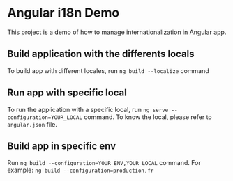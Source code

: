 # Angular i18n Demo

This project is a demo of how to manage internationalization in Angular app.

## Build application with the differents locals

To build app with different locales, run `ng build --localize` command

## Run app with specific local

To run the application with a specific local, run `ng serve --configuration=YOUR_LOCAL` command. To know the local,
please refer to `angular.json` file.

## Build app in specific env

Run `ng build --configuration=YOUR_ENV,YOUR_LOCAL` command. For example: `ng build --configuration=production,fr`
